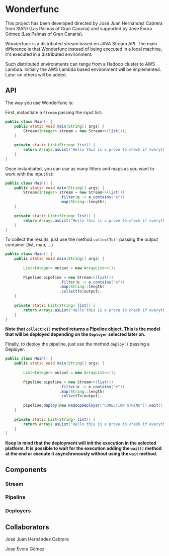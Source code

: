 # Wonderfunc

This project has been developed directed by José Juan Hernández Cabrera from SIANI (Las Palmas of Gran Canaria) and supported by Jose Évora Gómez (Las Palmas of Gran Canaria).

Wonderfunc is a distributed stream based on JAVA Stream API. The main difference is that Wonderfunc instead of being executed in a local machine, it's executed in a distributed environment.

Such distributed environments can range from a Hadoop cluster to AWS Lambda. Initially the AWS Lambda based environment will be implemented. Later on others will be added.

## API

The way you use Wonderfunc is:

First, instantiate a ``Stream`` passing the input list:
``` java
public class Main() {
    public static void main(String[] args) {
        Stream<Integer> stream = new Stream<>(list());
    }
    
    private static List<String> list() {
        return Arrays.asList("Hello this is a prove to check if everything went correctly".split(" "));
    }
}
```

Once instantiated, you can use as many filters and maps as you want to work with the input list:
``` java
public class Main() {
    public static void main(String[] args) {
        Stream<Integer> stream = new Stream<>(list())
                        .filter(e -> e.contains("e"))
                        .map(String::length);
    }
    
    private static List<String> list() {
        return Arrays.asList("Hello this is a prove to check if everything went correctly".split(" "));
    }
}
```

To collect the results, just use the method `collectTo()` passing the output container (list, map, ...)
``` java
public class Main() {
    public static void main(String[] args) {
        
        List<Integer> output = new ArrayList<>();
    
        Pipeline pipeline = new Stream<>(list())
                        .filter(e -> e.contains("e"))
                        .map(String::length)
                        .collectTo(output);
    }
    
    private static List<String> list() {
        return Arrays.asList("Hello this is a prove to check if everything went correctly".split(" "));
    }
}
```

**Note that `collectTo()` method returns a Pipeline object. This is the model that will be deployed depending on the ``Deployer`` selected later on.**

Finally, to deploy the pipeline, just use the method `deploy()` passing a Deployer. 

``` java
public class Main() {
    public static void main(String[] args) {
        
        List<Integer> output = new ArrayList<>();
    
        Pipeline pipeline = new Stream<>(list())
                        .filter(e -> e.contains("e"))
                        .map(String::length)
                        .collectTo(output);
        
        pipeline.deploy(new HadoopDeployer("CONECTION STRING")).wait();                   
    }
    
    private static List<String> list() {
        return Arrays.asList("Hello this is a prove to check if everything went correctly".split(" "));
    }
}
```

**Keep in mind that the deployment will init the execution in the selected platform. It is possible to wait for the execution adding the `wait()` method at the end or execute it asynchronously without using the `wait` method.**

## Components

### Stream

### Pipeline

### Deployers

## Collaborators

José Juan Hernández Cabrera

Jose Évora Gómez